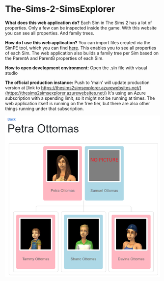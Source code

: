 # The-Sims-2-SimsExplorer

**What does this web application do?**
Each Sim in The Sims 2 has a lot of properties. Only a few can be inspected inside the game. With this website you can see all properties. And family trees.

**How do I use this web application?**
You can import files created via the SimPE tool, which you can find [here](https://sourceforge.net/projects/simpe/).
This enables you to see all properties of each Sim.
The web application also builds a family tree per Sim based on the ParentA and ParentB properties of each Sim.

**How to open development environment:**
Open the .sln file with visual studio

**The official production instance:**
Push to 'main' will update production version at [link to https://thesims2simsexplorer.azurewebsites.net/](https://thesims2simsexplorer.azurewebsites.net/)
It's using an Azure subscription with a spending limit, so it might not be running at times. The web application itself is running on the free tier, but there are also other things running under that subscription.

![Family tree](/SimsexplorerFamilyTree.png)
